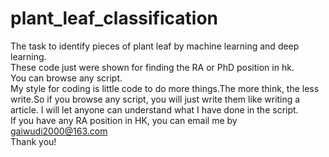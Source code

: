 # plant_leaf_classification
The task to identify pieces of plant leaf by machine learning and deep learning.  
These code just were shown for finding the RA or PhD position in hk.  
You can browse any script.  
My style for coding is little code to do more things.The more think, the less write.So if you browse any script, you will just write them like writing a article. I will let anyone can understand what I have done in the script.  
If you have any RA position in HK, you can email me by gaiwudi2000@163.com  
Thank you!  
